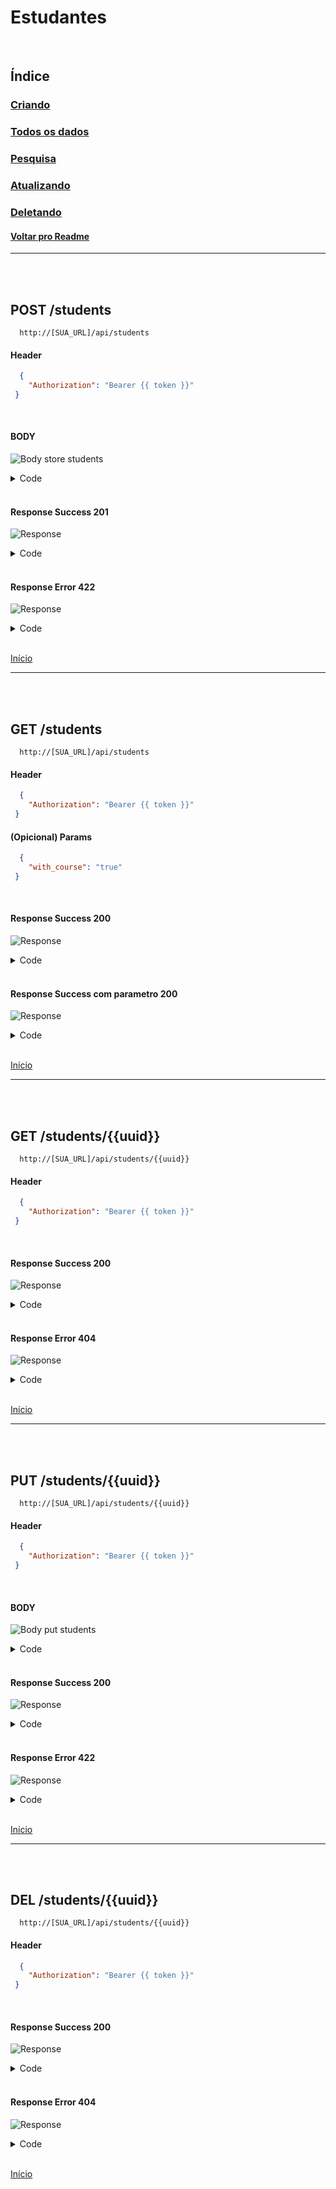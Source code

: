 # Estudantes

<br/>

## Índice
### [Criando](#post-students)
### [Todos os dados](#get-students)
### [Pesquisa](#get-studentsuuid)
### [Atualizando](#put-studentsuuid)
### [Deletando](#del-studentsuuid)
#### [Voltar pro Readme](/README.md)

---
<br/>
<br/>

## POST /students

```
  http://[SUA_URL]/api/students
```
#### Header

```json
  { 
    "Authorization": "Bearer {{ token }}"
 }
```

<br>

#### BODY

![Body store students](/img/body_store_students.png)

<details> 
  <summary>Code</summary>

```json
{
    "first_name":"Eduardo",
    "last_name":"Pereira",
    "nif":"123125124",
    "status":"1",
    "sex":"M",
    "father_full_name":"Carlos",
    "mother_full_name":"Bruna",
    "email":"Eduardo@teste",
    "phone_num":"31231313",
    "country":"Portugal",
    "street_name":"Dão pedro primeiro",
    "postal_code":"1451-4123",
    "course_id":"15"
}
```

</details>

<br/>

#### Response Success 201

![Response](/img/response_success_store_students.png)

<details> 
  <summary>Code</summary>

```json
{
  "status": "Success",
  "message": "Student successfully created",
  "data": {
    "student": {
      "first_name": "Eduardo",
      "last_name": "Pereira",
      "nif": "123125124",
      "status": "1",
      "sex": "M",
      "father_full_name": "Carlos",
      "mother_full_name": "Bruna",
      "email": "eduardo@teste",
      "phone_num": "31231313",
      "country": "Portugal",
      "street_name": "Dão pedro primeiro",
      "postal_code": "1451-4123",
      "uuid": "a06415c9-cd38-46df-90c2-8b381c965350",
      "slug": "eduardo-pereira",
      "updated_at": "2022-09-02T14:13:31.000000Z",
      "created_at": "2022-09-02T14:13:31.000000Z"
    }
  }
}
```

</details>

<br/>

#### Response Error 422

![Response](/img/response_error_store_students.png)

<details> 
  <summary>Code</summary>

```json
{
  "message": "Someone already picked this [ NIF ] try another one! (and 1 more error)",
  "errors": {
    "nif": [
      "Someone already picked this [ NIF ] try another one!"
    ],
    "email": [
      "Someone already picked this [ EMAIL ] try another one!"
    ]
  }
}
```

</details>

<br>

[Início](#estudantes)

---
<br/>
<br/>

## GET /students

```
  http://[SUA_URL]/api/students
```
#### Header

```json
  { 
    "Authorization": "Bearer {{ token }}"
 }
```

#### (Opicional) Params

```json
  { 
    "with_course": "true"
 }
```

<br/>

#### Response Success 200

![Response](/img/response_success_students.png)

<details> 
  <summary>Code</summary>

```json
{
  "status": "Success",
  "message": "All Students Loaded!",
  "data": {
    "students": [
      {
        "uuid": "be27c1a3-a90f-4374-9959-3f14be44a3ed",
        "slug": "luxanna-crownguard",
        "first_name": "Luxanna",
        "last_name": "Crownguard",
        "nif": "782110039",
        "status": 1,
        "sex": "F",
        "father_full_name": "Pieter Crownguard",
        "mother_full_name": "Augatha Crownguard",
        "email": "little.light@demacia.com",
        "phone_num": "+16417960670",
        "country": "demacia",
        "street_name": "high silvermere",
        "postal_code": "98872-2752",
        "created_at": "2022-09-02T14:10:54.000000Z",
        "updated_at": "2022-09-02T14:10:54.000000Z"
      },
      ...
    ]
}
```

</details>

<br/>

#### Response Success com parametro 200

![Response](/img/response_success_params_students.png)

<details> 
  <summary>Code</summary>

```json
{
  "status": "Success",
  "message": "All Students Loaded!",
  "data": {
    "students": [
      {
        "course_uuid": "3c33db3b-d595-4975-b92d-9a0fefde6f04",
        "course_name": "Hogwarts",
        "uuid": "be27c1a3-a90f-4374-9959-3f14be44a3ed",
        "slug": "luxanna-crownguard",
        "first_name": "Luxanna",
        "last_name": "Crownguard",
        "nif": "782110039",
        "status": 1,
        "sex": "F",
        "father_full_name": "Pieter Crownguard",
        "mother_full_name": "Augatha Crownguard",
        "email": "little.light@demacia.com",
        "phone_num": "+16417960670",
        "country": "demacia",
        "street_name": "high silvermere",
        "postal_code": "98872-2752",
        "created_at": "2022-09-02T14:10:54.000000Z",
        "updated_at": "2022-09-02T14:10:54.000000Z"
      },
      ...
    ]
}
```

</details>

<br>

[Início](#estudantes)

---
<br/>
<br/>


## GET /students/{{uuid}}

```
  http://[SUA_URL]/api/students/{{uuid}}
```
#### Header

```json
  { 
    "Authorization": "Bearer {{ token }}"
 }
```

<br/>

#### Response Success 200

![Response](/img/response_success_show_students.png)

<details> 
  <summary>Code</summary>

```json
{
  "status": "Success",
  "message": "Student successfully found!",
  "data": {
    "student": {
      "uuid": "a06415c9-cd38-46df-90c2-8b381c965350",
      "slug": "eduardo-pereira",
      "first_name": "Eduardo",
      "last_name": "Pereira",
      "nif": "123125124",
      "status": 1,
      "sex": "M",
      "father_full_name": "Carlos",
      "mother_full_name": "Bruna",
      "email": "eduardo@teste",
      "phone_num": "31231313",
      "country": "Portugal",
      "street_name": "Dão pedro primeiro",
      "postal_code": "1451-4123",
      "created_at": "2022-09-02T14:13:31.000000Z",
      "updated_at": "2022-09-02T14:13:31.000000Z",
      "course": {
        "uuid": "4fc7653c-3998-419f-b2ec-facc4d1f1c41",
        "slug": "adipisci",
        "name": "Adipisci",
        "created_at": "2022-09-02T14:10:52.000000Z",
        "updated_at": "2022-09-02T14:10:52.000000Z"
      }
    }
  }
}
```

</details>

<br/>

#### Response Error 404

![Response](/img/response_error_generic_404.png)

<details> 
  <summary>Code</summary>

```json
{
  "status": "Error",
  "message": "The searched resource does not exist",
  "data": null
}
```

</details>

<br>

[Início](#estudantes)

---
<br/>
<br/>

## PUT /students/{{uuid}}

```
  http://[SUA_URL]/api/students/{{uuid}}
```
#### Header

```json
  { 
    "Authorization": "Bearer {{ token }}"
 }
```

<br/>

#### BODY

![Body put students](/img/body_put_students.png)

<details> 
  <summary>Code</summary>

```json
{
    "first_name":"Pereira",
    "last_name":"Eduardo",
    "nif":"123125164",
    "status":"1",
    "sex":"M",
    "father_full_name":"Carlos",
    "mother_full_name":"Bruna",
    "email":"Eduardo@testes",
    "phone_num":"31231313",
    "country":"Portugal",
    "street_name":"Dão pedro primeiro",
    "postal_code":"1451-4123",
    "course_id":"15"
}
```

</details>

<br/>

#### Response Success 200

![Response](/img/response_success_put_students.png)

<details> 
  <summary>Code</summary>

```json
{
  "status": "Success",
  "message": "Student successfully updated",
  "data": {
    "student": {
      "uuid": "a06415c9-cd38-46df-90c2-8b381c965350",
      "slug": "eduardo-pereira",
      "first_name": "Pereira",
      "last_name": "Eduardo",
      "nif": "123125164",
      "status": "1",
      "sex": "M",
      "father_full_name": "Carlos",
      "mother_full_name": "Bruna",
      "email": "eduardo@testes",
      "phone_num": "31231313",
      "country": "Portugal",
      "street_name": "Dão pedro primeiro",
      "postal_code": "1451-4123",
      "created_at": "2022-09-02T14:13:31.000000Z",
      "updated_at": "2022-09-02T14:15:27.000000Z"
    }
  }
}
```

</details>

<br/>

#### Response Error 422

![Response](/img/response_error_put_students.png)

<details> 
  <summary>Code</summary>

```json
{
  "message": "Someone already picked this [ NIF ] try another one! (and 1 more error)",
  "errors": {
    "nif": [
      "Someone already picked this [ NIF ] try another one!"
    ],
    "email": [
      "Someone already picked this [ EMAIL ] try another one!"
    ]
  }
}
```

</details>

<br>

[Início](#estudantes)

---
<br/>
<br/>

## DEL /students/{{uuid}}

```
  http://[SUA_URL]/api/students/{{uuid}}
```
#### Header

```json
  { 
    "Authorization": "Bearer {{ token }}"
 }
```

<br/>

#### Response Success 200

![Response](/img/response_success_del_students.png)

<details> 
  <summary>Code</summary>

```json
{
  "status": "Success",
  "message": "The student has been successfully removed!",
  "data": {
    "student": {
      "uuid": "a06415c9-cd38-46df-90c2-8b381c965350",
      "slug": "eduardo-pereira",
      "first_name": "Pereira",
      "last_name": "Eduardo",
      "nif": "123125164",
      "status": 1,
      "sex": "M",
      "father_full_name": "Carlos",
      "mother_full_name": "Bruna",
      "email": "eduardo@testes",
      "phone_num": "31231313",
      "country": "Portugal",
      "street_name": "Dão pedro primeiro",
      "postal_code": "1451-4123",
      "created_at": "2022-09-02T14:13:31.000000Z",
      "updated_at": "2022-09-02T14:15:27.000000Z"
    }
  }
}
```

</details>

<br/>

#### Response Error 404

![Response](/img/response_error_generic_404.png)

<details> 
  <summary>Code</summary>

```json
{
  "status": "Error",
  "message": "Unable to perform deletion. The requested resource does not exist!",
  "data": null
}
```

</details>

<br>

[Início](#estudantes)
